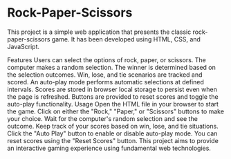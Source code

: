 # Rock-Paper-Scissors
This project is a simple web application that presents the classic rock-paper-scissors game. It has been developed using HTML, CSS, and JavaScript.

Features
Users can select the options of rock, paper, or scissors.
The computer makes a random selection.
The winner is determined based on the selection outcomes.
Win, lose, and tie scenarios are tracked and scored.
An auto-play mode performs automatic selections at defined intervals.
Scores are stored in browser local storage to persist even when the page is refreshed.
Buttons are provided to reset scores and toggle the auto-play functionality.
Usage
Open the HTML file in your browser to start the game.
Click on either the "Rock," "Paper," or "Scissors" buttons to make your choice.
Wait for the computer's random selection and see the outcome.
Keep track of your scores based on win, lose, and tie situations.
Click the "Auto Play" button to enable or disable auto-play mode.
You can reset scores using the "Reset Scores" button.
This project aims to provide an interactive gaming experience using fundamental web technologies.
